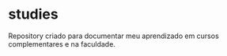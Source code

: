 # studies
 Repository criado para documentar meu aprendizado em cursos complementares e na faculdade.

